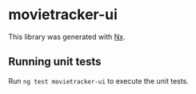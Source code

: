 # movietracker-ui

This library was generated with [Nx](https://nx.dev).

## Running unit tests

Run `ng test movietracker-ui` to execute the unit tests.
